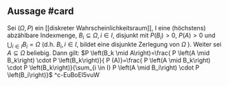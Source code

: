 ## Aussage #card 
Sei $(\Omega, P )$ ein [[diskreter Wahrscheinlichkeitsraum]], I eine (höchstens) abzählbare Indexmenge, $B_i \subseteq \Omega, i \in I$, disjunkt mit $P \left(B_i\right)>0$, $P(A)>0$ und $\bigcup_{i \in I} B_i=\Omega$ (d.h. $B_i, i \in I$, bildet eine disjunkte Zerlegung von $\Omega$ ). Weiter sei $A \subseteq \Omega$ beliebig. Dann gilt:
$P \left(B_k \mid A\right)=\frac{ P \left(A \mid B_k\right) \cdot P \left(B_k\right)}{ P (A)}=\frac{ P \left(A \mid B_k\right) \cdot P \left(B_k\right)}{\sum_{i \in I} P \left(A \mid B_i\right) \cdot P \left(B_i\right)}$
^c-EuBoEl5vuW
